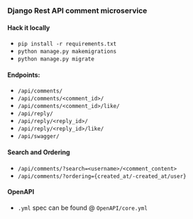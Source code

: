 ### Django Rest API comment microservice

#### Hack it locally
* `pip install -r requirements.txt`
* `python manage.py makemigrations`
* `python manage.py migrate`

#### Endpoints: 
* `/api/comments/`
* `/api/comments/<comment_id>/`
* `/api/comments/<comment_id>/like/`
* `/api/reply/`
* `/api/reply/<reply_id>/`
* `/api/reply/<reply_id>/like/`
* `/api/swagger/`

#### Search and Ordering
* `/api/comments/?search=<username>/<comment_content>`
* `/api/comments/?ordering={created_at/-created_at/user}`

#### OpenAPI
* `.yml` spec can be found @ `OpenAPI/core.yml`

